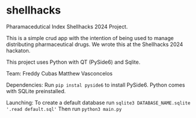 # shellhacks
Pharamacedutical Index Shellhacks 2024 Project.

This is a simple crud app with the intention of being used to manage distributing pharmaceutical drugs. We wrote this at the Shellhacks 2024 hackaton.

This project uses Python with QT (PySide6) and Sqlite.

Team:
Freddy Cubas
Matthew Vasconcelos

Dependencies:
Run `pip instal pyside6` to install PySide6. Python comes with SQLite preinstalled.

Launching:
To create a default database run `sqlite3 DATABASE_NAME.sqlite '.read default.sql'`
Then run `python3 main.py`